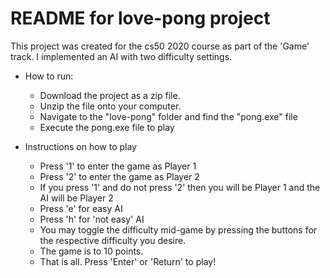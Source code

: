 # README for love-pong project

This project was created for the cs50 2020 course as part of the 'Game' track. I implemented an AI with two difficulty settings. 

* How to run:
  * Download the project as a zip file.
  * Unzip the file onto your computer.
  * Navigate to the "love-pong" folder and find the "pong.exe" file
  * Execute the pong.exe file to play
  
  
* Instructions on how to play
  * Press '1' to enter the game as Player 1
  * Press '2' to enter the game as Player 2
  * If you press '1' and do not press '2' then you will be Player 1 and the AI will be Player 2
  * Press 'e' for easy AI
  * Press 'h' for 'not easy' AI
  * You may toggle the difficulty mid-game by pressing the buttons for the respective difficulty you desire.
  * The game is to 10 points.
  * That is all. Press 'Enter' or 'Return' to play!
